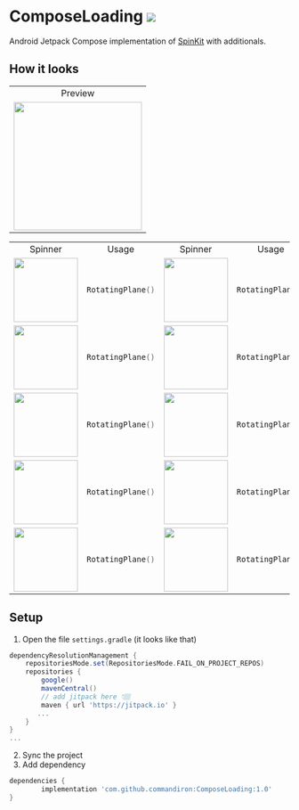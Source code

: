 # ComposeLoading [![](https://jitpack.io/v/commandiron/ComposeLoading.svg)](https://jitpack.io/#commandiron/ComposeLoading)


Android Jetpack Compose implementation of [SpinKit](https://tobiasahlin.com/spinkit/) with additionals.

## How it looks

<table>
 <tr>
  <td>
   <div align="center">Preview</div></td>
 </tr>
 <tr>
  <td>
   <div align="center"><img src="https://user-images.githubusercontent.com/50905347/184544847-1321238a-8167-4ec6-81a4-78ec9ed8421c.gif" width="230" height="230"></div>   </td>
 </tr>
</table>

<table>
 <tr>
  <td><div align="center">Spinner</div></td>
  <td><div align="center">Usage</div></td>
  <td><div align="center">Spinner</div></td>
  <td><div align="center">Usage</div></td>
  <td><div align="center">Spinner</div></td>
  <td><div align="center">Usage</div></td>
</tr>
 
 <tr>
  <td>
   <div align="center">
     <img src="https://user-images.githubusercontent.com/50905347/184547400-f804659d-47ab-44c0-b687-0b112b37feb6.gif" width="115" height="115"
   </div>
  </td>
 
  <td>
 
   ```kotlin  
   RotatingPlane()
   ``` 
  </td>
  <td>
   <div align="center">
    <img src="https://user-images.githubusercontent.com/50905347/184547925-717f957e-35a1-48ee-9677-971c91e876e3.gif" width="115" height="115"
    </div>
  </td>
  <td>
 
   ```kotlin  
   RotatingPlane()
   ``` 
  </td>
  <td>
   <div align="center">
    <img src="https://user-images.githubusercontent.com/50905347/184548345-edcf0bd0-0b2b-44c9-aa09-d74f5ae6decf.gif" width="115" height="115"
    </div>
  </td>
  <td>
 
   ```kotlin  
   RotatingPlane()
   ``` 
  </td>
 </tr>
 
 <tr>
  <td>
   <div align="center">
    <img src="https://user-images.githubusercontent.com/50905347/184544847-1321238a-8167-4ec6-81a4-78ec9ed8421c.gif" width="115" height="115">
   </div>
  </td>
  <td>
 
  ```kotlin  
  RotatingPlane()
  ``` 
  </td>
  <td>
   <div align="center">
    <img src="https://user-images.githubusercontent.com/50905347/184544847-1321238a-8167-4ec6-81a4-78ec9ed8421c.gif" width="115" height="115">
   </div>
  </td>
  <td>
 
  ```kotlin  
  RotatingPlane()
  ``` 
  </td>
  <td>
   <div align="center">
    <img src="https://user-images.githubusercontent.com/50905347/184544847-1321238a-8167-4ec6-81a4-78ec9ed8421c.gif" width="115" height="115">
   </div>
  </td>
  <td>
 
  ```kotlin  
  RotatingPlane()
  ``` 
  </td>
 </tr>
 
 <tr>
  <td>
   <div align="center">
    <img src="https://user-images.githubusercontent.com/50905347/184544847-1321238a-8167-4ec6-81a4-78ec9ed8421c.gif" width="115" height="115">
   </div>
  </td>
  <td>
 
  ```kotlin  
  RotatingPlane()
  ``` 
  </td>
  <td>
   <div align="center">
    <img src="https://user-images.githubusercontent.com/50905347/184544847-1321238a-8167-4ec6-81a4-78ec9ed8421c.gif" width="115" height="115">
   </div>
  </td>
  <td>
 
  ```kotlin  
  RotatingPlane()
  ``` 
  </td>
  <td>
   <div align="center">
    <img src="https://user-images.githubusercontent.com/50905347/184544847-1321238a-8167-4ec6-81a4-78ec9ed8421c.gif" width="115" height="115">
   </div>
  </td>
  <td>
 
  ```kotlin  
  RotatingPlane()
  ``` 
  </td>
 </tr>
 
 <tr>
  <td>
   <div align="center">
    <img src="https://user-images.githubusercontent.com/50905347/184544847-1321238a-8167-4ec6-81a4-78ec9ed8421c.gif" width="115" height="115">
   </div>
  </td>
  <td>
 
  ```kotlin  
  RotatingPlane()
  ``` 
  </td>
  <td>
   <div align="center">
    <img src="https://user-images.githubusercontent.com/50905347/184544847-1321238a-8167-4ec6-81a4-78ec9ed8421c.gif" width="115" height="115">
   </div>
  </td>
  <td>
 
  ```kotlin  
  RotatingPlane()
  ``` 
  </td>
  <td>
   <div align="center">
    <img src="https://user-images.githubusercontent.com/50905347/184544847-1321238a-8167-4ec6-81a4-78ec9ed8421c.gif" width="115" height="115">
   </div>
  </td>
  <td>
 
  ```kotlin  
  RotatingPlane()
  ``` 
  </td>
 </tr>
 
 <tr>
  <td>
   <div align="center">
    <img src="https://user-images.githubusercontent.com/50905347/184544847-1321238a-8167-4ec6-81a4-78ec9ed8421c.gif" width="115" height="115">
   </div>
  </td>
  <td>
 
  ```kotlin  
  RotatingPlane()
  ``` 
  </td>
  <td>
   <div align="center">
    <img src="https://user-images.githubusercontent.com/50905347/184544847-1321238a-8167-4ec6-81a4-78ec9ed8421c.gif" width="115" height="115">
   </div>
  </td>
  <td>
 
  ```kotlin  
  RotatingPlane()
  ``` 
  </td>
  <td>
   <div align="center">
    <img src="https://user-images.githubusercontent.com/50905347/184544847-1321238a-8167-4ec6-81a4-78ec9ed8421c.gif" width="115" height="115">
   </div>
  </td>
  <td>
 
  ```kotlin  
  RotatingPlane()
  ``` 
  </td>
 </tr>
 
</table>

## Setup
1. Open the file `settings.gradle` (it looks like that)
```groovy
dependencyResolutionManagement {
    repositoriesMode.set(RepositoriesMode.FAIL_ON_PROJECT_REPOS)
    repositories {
        google()
        mavenCentral()
        // add jitpack here 👇🏽
        maven { url 'https://jitpack.io' }
       ...
    }
} 
...
```
2. Sync the project
3. Add dependency
```groovy
dependencies {
        implementation 'com.github.commandiron:ComposeLoading:1.0'
}
```
